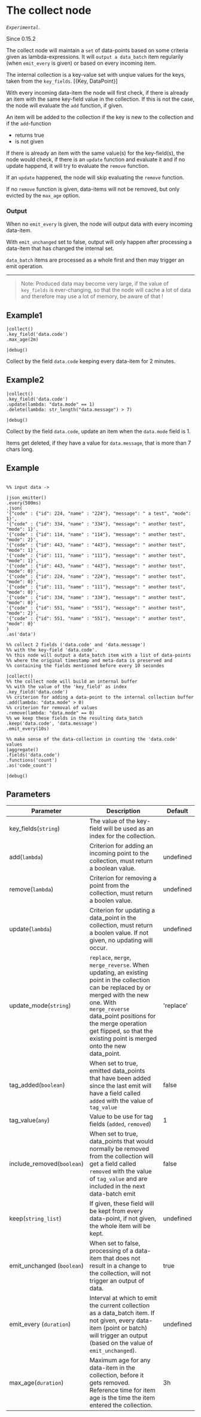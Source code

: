The collect node
=====================

_`Experimental`_.

Since 0.15.2

The collect node will maintain a `set` of data-points based on some criteria given as lambda-expressions.
It will `output a data_batch` item regularily (when `emit_every` is given) or based on every incoming item.

The internal collection is a key-value set with unqiue values for the keys, taken from the `key_fields`.
[{Key, DataPoint}]

With every incoming data-item the node will first check, if there is already an item with the same key-field value in the collection.
If this is not the case, the node will evaluate the `add` function, if given. 

An item will be added to the collection if the key is new to the collection and if the `add`-function
* returns true
* is not given

 

If there is already an item with the same value(s) for the key-field(s), 
the node would check, if there is an `update` function and evaluate it and if no update happend, 
it will try to evaluate the `remove` function.

If an `update` happened, the node will skip evaluating the `remove` function.

If no `remove` function is given, data-items will not be removed, but only evicted by the `max_age` option.



### Output

When no `emit_every` is given, the node will output data with every incoming data-item.

With `emit_unchanged` set to false, output will only happen after processing a data-item that has changed the internal set.

`data_batch` items are processed as a whole first and then may trigger an emit operation.


-------------------------------------------------------------
>Note: Produced data may become very large, if the value of `key_fields` is ever-changing, so that
    the node will cache a lot of data and therefore may use a lot of memory, be aware of that !


Example1
-------

```dfs   
|collect()
.key_field('data.code')
.max_age(2m) 

|debug()

```
Collect by the field `data.code` keeping every data-item for 2 minutes.

Example2
-------

```dfs   
|collect()
.key_field('data.code')
.update(lambda: "data.mode" == 1) 
.delete(lambda: str_length("data.message") > 7)

|debug()

```
Collect by the field `data.code`, update an item when the `data.mode` field is 1.

Items get deleted, if they have a value for `data.message`, that is more than 7 chars long.

Example
-------

```dfs  

%% input data ->

|json_emitter()
.every(500ms)
.json(
'{"code" : {"id": 224, "name" : "224"}, "message": " a test", "mode": 1}',
'{"code" : {"id": 334, "name" : "334"}, "message": " another test", "mode": 1}',
'{"code" : {"id": 114, "name" : "114"}, "message": " another test", "mode": 2}',
'{"code" : {"id": 443, "name" : "443"}, "message": " another test", "mode": 1}', 
'{"code" : {"id": 111, "name" : "111"}, "message": " another test", "mode": 1}',
'{"code" : {"id": 443, "name" : "443"}, "message": " another test", "mode": 0}',
'{"code" : {"id": 224, "name" : "224"}, "message": " another test", "mode": 0}',
'{"code" : {"id": 111, "name" : "111"}, "message": " another test", "mode": 0}',
'{"code" : {"id": 334, "name" : "334"}, "message": " another test", "mode": 0}',
'{"code" : {"id": 551, "name" : "551"}, "message": " another test", "mode": 2}',
'{"code" : {"id": 551, "name" : "551"}, "message": " another test", "mode": 0}'
)
.as('data')

%% collect 2 fields ('data.code' and 'data.message') 
%% with the key-field 'data.code'.
%% this node will output a data_batch item with a list of data-points
%% where the original timestamp and meta-data is preserved and
%% containing the fields mentioned before every 10 secondes

|collect()
%% the collect node will build an internal buffer 
%% with the value of the 'key_field' as index
.key_field('data.code')
%% criterion for adding a data-point to the internal collection buffer
.add(lambda: "data.mode" > 0)
%% criterion for removal of values
.remove(lambda: "data.mode" == 0)
%% we keep these fields in the resulting data_batch
.keep('data.code', 'data.message') 
.emit_every(10s)

%% make sense of the data-collection in counting the 'data.code' values
|aggregate()
.fields('data.code')
.functions('count')
.as('code_count')

|debug()

```



Parameters
----------

Parameter     | Description                                                                                                                                                                                                                                                                         | Default
--------------|-------------------------------------------------------------------------------------------------------------------------------------------------------------------------------------------------------------------------------------------------------------------------------------|---------
key_fields(`string`) | The value of the key-field will be used as an index for the collection.                                                                                                                                                                                                             |
add(`lambda`) | Criterion for adding an incoming point to the collection, must return a boolean value.                                                                                                                                                                                              | undefined
remove(`lambda`) | Criterion for removing a point from the collection, must return a boolen value.                                                                                                                                                                                                     | undefined
update(`lambda`) | Criterion for updating a data_point in the collection, must return a boolen value. If not given, no updating will occur.                                                                                                                                                            | undefined
update_mode(`string`) | `replace`, `merge`, `merge_reverse`. When updating, an existing point in the collection can be replaced by or merged with the new one. With `merge_reverse` data_point positions for the merge operation get flipped, so that the existing point is merged onto the new data_point. | 'replace'
tag_added(`boolean`) | When set to true, emitted data_points that have been added since the last emit will have a field called `added` with the value of `tag_value`                                                                                                                                       | false
tag_value(`any`) | Value to be use for tag fields (`added`, `removed`)                                                                                                                                                                                                                                 | 1
include_removed(`boolean`) | When set to true, data_points that would normally be removed from the collection will get a field called `removed` with the value of `tag_value` and are included in the next data-batch emit                                                                                       | false
keep(`string_list`) | If given, these field will be kept from every data-point, if not given, the whole item will be kept.                                                                                                                                                                                | undefined 
emit_unchanged (`boolean`)  | When set to false, processing of a data-item that does not result in a change to the collection, will not trigger an output of data.                                                                                                                                                | true
emit_every (`duration`)  | Interval at which to emit the current collection as a data_batch item. If not given, every data-item (point or batch) will trigger an output (based on the value of `emit_unchanged`).                                                                                              | undefined
max_age(`duration`) | Maximum age for any data-item in the collection, before it gets removed. Reference time for item age is the time the item entered the collection.                                                                                                                                   | 3h
 